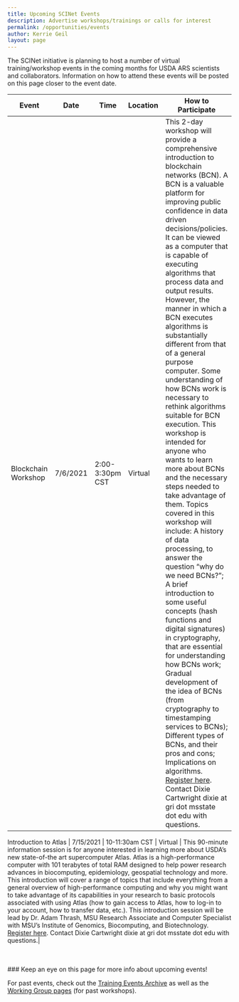 ```yaml
---
title: Upcoming SCINet Events 
description: Advertise workshops/trainings or calls for interest
permalink: /opportunities/events
author: Kerrie Geil
layout: page
---
```


The SCINet initiative is planning to host a number of virtual training/workshop events in the coming months for USDA ARS scientists and collaborators. Information on how to attend these events will be posted on this page closer to the event date. 

**Event** | **Date** | **Time** | **Location** | **How to Participate**
---|---|---|---|---|
Blockchain Workshop | 7/6/2021 | 2:00-3:30pm CST | Virtual | This 2-day workshop will provide a comprehensive introduction to blockchain networks (BCN). A BCN is a valuable platform for improving public confidence in data driven decisions/policies. It can be viewed as a computer that is capable of executing algorithms that process data and output results. However, the manner in which a BCN executes algorithms is substantially different from that of a general purpose computer. Some understanding of how BCNs work is necessary to rethink algorithms suitable for BCN execution. This workshop is intended for anyone who wants to learn more about BCNs and the necessary steps needed to take advantage of them. Topics covered in this workshop will include: A history of data processing, to answer the question “why do we need BCNs?”; A brief introduction to some useful concepts (hash functions and digital signatures) in cryptography, that are essential for understanding how BCNs work; Gradual development of the idea of BCNs (from cryptography to timestamping services to BCNs); Different types of BCNs, and their pros and cons; Implications on algorithms. [Register here](http://msuext.ms/ars). Contact Dixie Cartwright dixie at gri dot msstate dot edu with questions.|

Introduction to Atlas | 7/15/2021 | 10-11:30am CST | Virtual | This 90-minute information session is for anyone interested in learning more about USDA’s new state-of-the art supercomputer Atlas. Atlas is a high-performance computer with 101 terabytes of total RAM designed to help power research advances in biocomputing, epidemiology, geospatial technology and more. This introduction will cover a range of topics that include everything from a general overview of high-performance computing and why you might want to take advantage of its capabilities in your research to basic protocols associated with using Atlas (how to gain access to Atlas, how to log-in to your account, how to transfer data, etc.). This introduction session will be lead by Dr. Adam Thrash, MSU Research Associate and Computer Specialist with MSU’s Institute of Genomics, Biocomputing, and Biotechnology. [Register here](http://msuext.ms/ars). Contact Dixie Cartwright dixie at gri dot msstate dot edu with questions.|



<br>
<br>
### Keep an eye on this page for more info about upcoming events!


For past events, check out the [Training Events Archive](/training-archive/) as well as the [Working Group pages](/working-groups/) (for past workshops).

